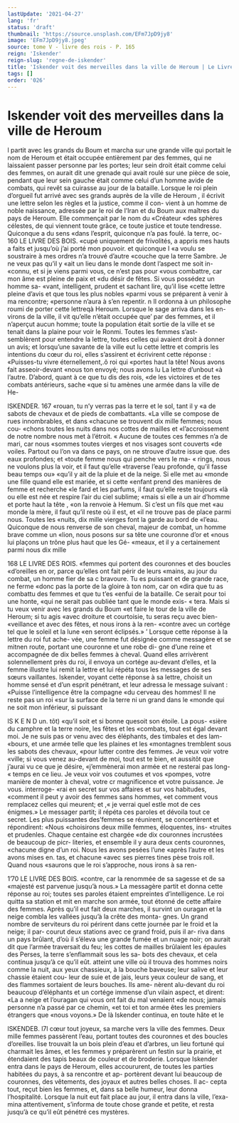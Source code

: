 ```yaml
---
lastUpdate: '2021-04-27'
lang: 'fr'
status: 'draft'
thumbnail: 'https://source.unsplash.com/EFm7JpD9jy8'
image: 'EFm7JpD9jy8.jpeg'
source: tome V - livre des rois - P. 165
reign: 'Iskender'
reign-slug: 'regne-de-iskender'
title: 'Iskender voit des merveilles dans la ville de Heroum | Le Livre des Rois | Shâhnâmeh'
tags: []
order: '026'
---
```


# Iskender voit des merveilles dans la ville de Heroum

l partit avec les grands du Boum et marcha sur une grande ville qui portait le nom de Heroum et était occupée entièrement par des femmes, qui ne laissaient passer personne par les portes; leur sein droit était comme celui des femmes, on aurait dit une grenade qui avait roulé sur une pièce de soie, pendant que leur sein gauche était comme celui d’un homme avide de combats, qui revêt sa cuirasse au jour de la bataille. Lorsque le roi plein d’orgueil fut arrivé
avec ses grands auprès de la ville de Heroum , il écrivit
une lettre selon les règles et la justice, comme il con- vient à un homme de noble naissance, adressée par
le roi de l’Iran et du Boum aux maîtres du pays de Heroum. Elle commençait par le nom du «Créateur
«des sphères célestes, de qui viennent toute grâce,
ce toute justice et toute tendresse. Quiconque a du sens
«dans l’esprit, quiconque n’a pas foulé. la terre, oc-
160 LE LIVRE DES BOIS.
«cupé uniquement de frivolités, a appris mes hauts
a faits et jusqu’où j’ai porté mon pouvoir. et quiconque I
«a voulu se soustraire à mes ordres n’a trouvé d’autre «couche que la terre Sambre. Je ne veux pas qu’il y «ait un lieu dans le monde dont l’aspect me soit in- «connu, et si je viens parmi vous, ce n’est pas pour «vous combattre, car mon âme est pleine de paix et «du désir de fêtes. Si vous possédez un homme sa- «vant, intelligent, prudent et sachant lire, qu’il lise «cette lettre pleine d’avis et que tous les plus nobles «parmi vous se préparent à venir à ma rencontre; «personne n’aura à s’en repentir. n
Il ordonna à un philosophe roumi de porter cette lettreqà Heroum. Lorsque le sage arriva dans les en- virons de la ville, il vit qu’elle n’était occupée que’
par des femmes, et il n’aperçut aucun homme; toute
la population était sortie de la ville et se tenait dans
la plaine pour voir le Ronmi. Toutes les femmes s’ast- semblèrent pour entendre la lettre, toutes celles qui avaient droit à donner un avis; et lorsqu’une savante
de la ville eut lu cette lettre et compris les intentions du cœur du roi, elles s’assirent et écrivirent cette réponse : «Puisses-tu vivre éternellement,.ô roi qui «portes haut la tête! Nous avons fait asseoir-devant «nous ton envoyé; nous avons lu La lettre d’unbout
«à l’autre. D’abord, quant à ce que tu dis des rois,
«de les victoires et de tes combats antérieurs, sache «que si tu amènes une armée dans la ville de He-

lSKENDER. 167 «rouan, tu n’y verras pas la terre et le sol, tant il y
«a de sabots de chevaux et de pieds de combattants.
«La ville se compose de rues innombrables, et dans
«chacune se trouvent dix mille femmes; nous cou-
«chons toutes les nuits dans nos cottes de mailles et «l’accroissement de notre nombre nous met à l’étroit.
« Aucune de toutes ces femmes n’a de mari, car nous «sommes toutes vierges et nos visages sont couverts «de voiles. Partout ou l’on va dans ce pays, on ne strouve d’autre issue que. des eaux profondes; et
«toute femme nous qui penche vers le ma- « rings, nous ne voulons plus la voir, et il faut qu’elle «traverse l’eau profonde, qu’il fasse beau temps ou»
«qu’il y ait de la pluie et de la neige. Si elle met au «monde une fille quand elle est mariée, et si cette «enfant prend des manières de femme et recherche «le fard et les parfums, il faut qu’elle reste toujours
«là ou elle est née et respire l’air du ciel sublime;
«mais si elle a un air d’homme et porte haut la tête ,
«on la renvoie à Hemum. Si c’est un fils que met
«au monde la mère, il faut qu’il reste où il est, et
«il ne trouve pas de place parmi nous. Toutes les «nuits, dix mille vierges font la garde au bord de «l’eau. Quiconque de nous renverse de son cheval,
majeur de combat, un homme brave comme un «lion, nous posons sur sa tête une couronne d’or et
«nous lui plaçons un trône plus haut que les Gé- «meaux, et il y a certainement parmi nous dix mille

168 LE LIVRE DES ROIS.
«femmes qui portent des couronnes et des boucles «d’oreilles en or, parce qu’elles ont fait périr de leurs
«mains, au jour du combat, un homme fier de sa
c bravoure. Tu es puissant et de grande race, ne ferme «donc pas la porte de la gloire à ton nom, car on «dira que tu as combattu des femmes et que tu t’es «enfui de la bataille. Ce serait pour toi une honte, «qui ne serait pas oubliée tant que le monde exis-
« tera. Mais si tu veux venir avec les grands du Boum «et faire le tour de la ville de Heroum; si tu agis «avec droiture et courtoisie, tu seras reçu avec bien- «veillance et avec des fêtes, et nous irons à la ren- «contre avec un cortége tel que le soleil et la lune
«en seront éclipsés.» ’
Lorsque cette réponse à la lettre du roi fut ache-
vée, une femme fut désignée comme messagère et se
mitnen route, portant une couronne et une robe di- gne d’une reine et accompagnée de dix belles femmes
à cheval. Quand elles arrivèrent solennellement près
du roi, il envoya un cortége au-devant d’elles, et la femme illustre lui remit la lettre et lui répéta tous
les messages de ses sœurs vaillantes. Iskender, voyant cette réponse à sa lettre, choisit un homme sensé
et d’un esprit pénétrant, et leur adressa le message suivant : «Puisse l’intelligence être la compagne
«du cerveau des hommes! Il ne reste pas un roi
«sur la surface de la terre ni un grand dans le «monde qui ne soit mon inférieur, si puissant

lS K E N D un. tôt) «qu’il soit et si bonne quesoit son étoile. La pous-
«sière du camphre et la terre noire, les fêtes et les «combats, tout est égal devant moi. Je ne suis pas or venu avec des éléphants, des timbales et des lam- «bours, et une armée telle que les plaines et les «montagnes tremblent sous les sabots des chevaux, «pour lutter contre des femmes. Je veux voir votre «ville; si vous venez au-devant de moi, tout est te bien, et aussitôt que j’aurai vu ce que je désire, «j’emmènerai mon armée et ne resterai pas long-
« temps en ce lieu. Je veux voir vos coutumes et vos «pompes, votre manière de monter à cheval, votre
cr magnificence et votre puissance. Je vous. interroge- «rai en secret sur vos affaires et sur vos habitudes, «comment il peut y avoir des femmes sans hommes,
«et comment vous remplacez celles qui meurent; et ,« je verrai quel estle mot de ces énigmes.»
Le messager partit; il répéta ces paroles et dévoila
tout ce secret. Les plus puissantes des’femmes se réunirent, se concertèrent et répondirent: «Nous «choisirons deux mille femmes, éloquentes, ins- «truites et prudenles. Chaque centaine est chargée
«de dix couronnes incrustées de beaucoup de picr- literies, et ensemble il y aura deux cents couronnes, «chacune digne d’un roi. Nous les avons pesées l’une
«après l’autre et les avons mises en. tas, et chacune «avec ses pierres tines pèse trois roll. Quand nous «saurons que le roi s’approche, nous irons à sa ren-

1’70 LE LIVRE DES BOIS.
«contre, car la renommée de sa sagesse et de sa «majesté est parvenue jusqu’à nous.»
La messagère partit et donna cette réponse au roi;
toutes ses paroles étaient empreintes d’intelligence.
Le roi quitta sa station et mit en marche son armée,
tout étonné de cette affaire des femmes. Après qu’il
eut fait deux marches, il survint un ouragan et la
neige combla les vallées jusqu’à la crête des monta-
gnes. Un grand nombre de serviteurs du roi périrent
dans cette journée par le froid et la neige; il par-
courut deux stations avec ce grand froid, puis il ar- riva dans un pays brûlant, d’où il s’éleva une grande
fumée et un nuage noir; on aurait dit que l’armée traversait du feu; les cottes de mailles brûlaient les épaules des Perses, la terre s’enflammait sous les sa-
bots des chevaux, et cela continua jusqu’à ce qu’il
eût. atteint une ville où il trouva des hommes noirs comme la nuit, aux yeux chassieux, à la bouche baveuse; leur salive et leur chassie étaient cou- leur de suie et de jais, leurs yeux couleur de sang, et des flammes sortaient de leurs bouches. Ils ame- nèrent alu-devant du roi beaucoup d’éléphants et un
cortége immense d’un vilain aspect, et dirent: «La
a neige et l’ouragan qui vous ont fait du mal venaient «de nous; jamais personne n’a passé par ce chemin,
«et toi et ton armée êtes les premiers étrangers que
«nous voyons.»
De là Iskender continua, en toute hâte et le

lSKENDEB. l7l cœur tout joyeux, sa marche vers la ville des femmes.
Deux mille femmes passèrent l’eau, portant toutes
des couronnes et des boucles d’oreilles. lise trouvait
la un bois plein d’eau et d’arbres, un lieu fortuné
qui charmait les âmes, et les femmes y préparèrent
un festin sur la prairie, et étendaient des tapis beaux de couleur et de broderie. Lorsque Iskender entra dans le pays de Heroum, elles accoururent, de toutes les parties habitées du pays, à sa rencontre et ap- portèrent devant lui beaucoup de couronnes, des vêtements, des joyaux et autres belles choses. Il ac-
cepta tout, reçut bien les femmes, et, dans sa belle humeur, leur donna l’hospitalité. Lorsque la nuit
eut fait place au jour, il entra dans la ville, l’exa- mina attentivement, s’informa de toute chose grande
et petite, et resta jusqu’à ce qu’il eût pénétré ces
mystères.
